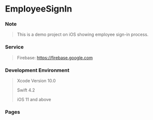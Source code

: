 # EmployeeSignIn

### Note
> This is a demo project on iOS showing employee sign-in process.

### Service
> Firebase: https://firebase.google.com

### Development Environment
> Xcode Version 10.0
>
> Swift 4.2
>
> iOS  11 and above


### Pages
